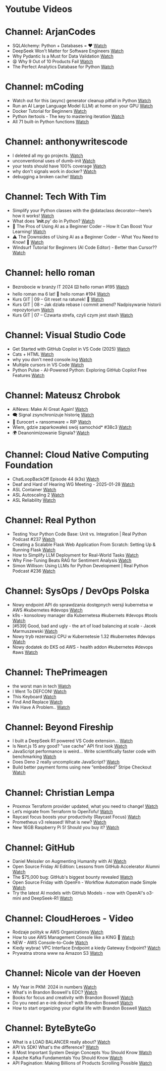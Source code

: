 
Youtube Videos
==============

# Channel: ArjanCodes
  
 - SQLAlchemy: Python + Databases = ❤️  [Watch](https://youtu.be/0xA7WoCzf3s)  
 - DeepSeek Won't Matter for Software Engineers  [Watch](https://youtu.be/G9iXHhXRIs8)  
 - Why Pydantic Is a Must for Data Validation  [Watch](https://youtu.be/H6SeIkCybts)  
 - 😩 Why 9 Out of 10 Products Fail  [Watch](https://youtu.be/myhpzmeuN9Q)  
 - The Perfect Analytics Database for Python  [Watch](https://youtu.be/2s85lLBmUfQ)
# Channel: mCoding
  
 - Watch out for this (async) generator cleanup pitfall in Python  [Watch](https://youtu.be/N56Jrqc7SBk)  
 - Run an AI Large Language Model (LLM) at home on your GPU  [Watch](https://youtu.be/RejIVgfER-4)  
 - Docker Tutorial for Beginners  [Watch](https://youtu.be/b0HMimUb4f0)  
 - Python itertools - The key to mastering iteration  [Watch](https://youtu.be/1p7xa_BHYDs)  
 - All 71 built-in Python functions  [Watch](https://youtu.be/7Qu_KXc7xSI)
# Channel: anthonywritescode
  
 - I deleted all my go projects.  [Watch](https://youtu.be/xuv9A7CJF54)  
 - unconventional uses of dumb-init  [Watch](https://youtu.be/thqnRzzXZvQ)  
 - your tests should have 100% coverage  [Watch](https://youtu.be/70T6OxKwxm0)  
 - why don't signals work in docker?  [Watch](https://youtu.be/0pQxONR73f8)  
 - debugging a broken cache!  [Watch](https://youtu.be/bhUk7Vog108)
# Channel: Tech With Tim
  
 - Simplify your Python classes with the @dataclass decorator—here’s how it works!  [Watch](https://youtu.be/a6Iy85v3PIk)  
 - What does '__init__.py' do in Python?  [Watch](https://youtu.be/VEbuZox5qC4)  
 - 🚀 The Pros of Using AI as a Beginner Coder – How It Can Boost Your Learning!  [Watch](https://youtu.be/3k1BD2lsdMA)  
 - ⚠️ The Downsides of Using AI as a Beginner Coder – What You Need to Know! 🤖  [Watch](https://youtu.be/5eZL5rgbjcQ)  
 - Windsurf Tutorial for Beginners (AI Code Editor) - Better than Cursor??  [Watch](https://youtu.be/8TcWGk1DJVs)
# Channel: hello roman
  
 - Bezrobocie w branży IT 2024 ⌨️ hello roman #195  [Watch](https://youtu.be/3A0h9uNj0Z4)  
 - hello roman ma 6 lat!  🎉  hello roman #194  [Watch](https://youtu.be/2VcweF4sVRE)  
 - Kurs GIT | 09 – Git reset na ratunek! 🛟  [Watch](https://youtu.be/vri36csppEY)  
 - Kurs GIT | 08 – Jak działa rebase i commit amend? Nadpisywanie historii repozytorium  [Watch](https://youtu.be/4GKI4Gz97TE)  
 - Kurs GIT | 07 – Czwarta strefa, czyli czym jest stash  [Watch](https://youtu.be/T9n2tF60cY0)
# Channel: Visual Studio Code
  
 - Get Started with GitHub Copilot in VS Code (2025)  [Watch](https://youtu.be/vdBxfFVXnc0)  
 - Cats + HTML  [Watch](https://youtu.be/Uy3buYwDIpY)  
 - why you don't need console.log  [Watch](https://youtu.be/eVs7Gz3q33Q)  
 - Multiple cursors in VS Code  [Watch](https://youtu.be/qT1QPWgkSFs)  
 - Python Pulse - AI-Powered Python: Exploring GitHub Copilot Free Features  [Watch](https://youtu.be/reJpOCniWs8)
# Channel: Mateusz Chrobok
  
 - AINews: Make AI Great Again!  [Watch](https://youtu.be/ypY4CbQR1cA)  
 - 🗨️ Signal zsynchronizuje historię  [Watch](https://youtu.be/YI0ztvQO6VA)  
 - 🔏 Eurocert + ransomware = RIP  [Watch](https://youtu.be/oWxih9KP3Pk)  
 - Wiem, gdzie zaparkowałeś swój samochód* #38c3  [Watch](https://youtu.be/8rYh-AJbZfA)  
 - 🌍 Deanonimizowanie Signala?  [Watch](https://youtu.be/bKDr04x8J1M)
# Channel: Cloud Native Computing Foundation
  
 - ChatLoopBackOff Episode 44 (k3s)  [Watch](https://youtu.be/6vYfJ6MM9_o)  
 - Deaf and Hard of Hearing WG Meeting - 2025-01-28  [Watch](https://youtu.be/Rndt_zS6v_w)  
 - ASL Container  [Watch](https://youtu.be/meUtsFU7ndo)  
 - ASL Autoscaling 2  [Watch](https://youtu.be/cGONmC1smaM)  
 - ASL Reliability  [Watch](https://youtu.be/pQluo2FG2eA)
# Channel: Real Python
  
 - Testing Your Python Code Base: Unit vs. Integration | Real Python Podcast #237  [Watch](https://youtu.be/RPhZPXHn4jA)  
 - Creating a Scalable Flask Web Application From Scratch: Setting Up & Running Flask  [Watch](https://youtu.be/yBxIpgDWw3M)  
 - How to Simplify LLM Deployment for Real-World Tasks  [Watch](https://youtu.be/5GJ8N7A2fRg)  
 - Why Fine-Tuning Beats RAG for Sentiment Analysis  [Watch](https://youtu.be/jOfFtL-aLt8)  
 - Simon Willison: Using LLMs for Python Development | Real Python Podcast #236  [Watch](https://youtu.be/CH_AQJ2--FI)
# Channel: SysOps / DevOps Polska
  
 - Nowy endpoint API do sprawdzania dostępnych wersji kubernetsa w AWS #kubernetes #devops  [Watch](https://youtu.be/maHmXDHImZ8)  
 - k9s - konsolowy manager dla Kubernetesa #kubernets #devops #tools  [Watch](https://youtu.be/R8HXX9LJDHA)  
 - [#539] Good, bad and ugly - the art of load balancing at scale - Jacek Marmuszewski  [Watch](https://youtu.be/WsDQdL4F_EI)  
 - Nowy tryb rezerwacji CPU w Kubernetesie 1.32 #kubernetes #devops  [Watch](https://youtu.be/sAHUHhWaAWk)  
 - Nowy dodatek do EKS od AWS - health addon #kubernetes #devops #aws  [Watch](https://youtu.be/srw11svq0gE)
# Channel: ThePrimeagen
  
 - the worst man in tech  [Watch](https://youtu.be/A_XGsAl-LqY)  
 - I Went To DEFCON!  [Watch](https://youtu.be/GwcFxTuMYmU)  
 - This Keyboard  [Watch](https://youtu.be/dhuX9t2j5Hc)  
 - Find And Replace  [Watch](https://youtu.be/v2a6Nv7RSd0)  
 - We Have A Problem..  [Watch](https://youtu.be/1-0r90bm6CE)
# Channel: Beyond Fireship
  
 - I built a DeepSeek R1 powered VS Code extension…  [Watch](https://youtu.be/clJCDHml2cA)  
 - Is Next.js 15 any good? "use cache" API first look  [Watch](https://youtu.be/xWkozeculPo)  
 - JavaScript performance is weird... Write scientifically faster code with benchmarking  [Watch](https://youtu.be/_pWA4rbzvIg)  
 - Does Deno 2 really uncomplicate JavaScript?  [Watch](https://youtu.be/8IHhvkaVqVE)  
 - Build better payment forms using new “embedded” Stripe Checkout  [Watch](https://youtu.be/7WFXl4-aCxs)
# Channel: Christian Lempa
  
 - Proxmox Terraform provider updated, what you need to change!  [Watch](https://youtu.be/oZRkQol8fts)  
 - Let’s migrate from Terraform to OpenTofu!  [Watch](https://youtu.be/xstFUuFt5Q0)  
 - Raycast focus boosts your productivity (Raycast Focus)  [Watch](https://youtu.be/MANsazTgWTU)  
 - Prometheus v3 released! What is new?  [Watch](https://youtu.be/c4TN3Jt7qwo)  
 - New 16GB Raspberry Pi 5! Should you buy it?  [Watch](https://youtu.be/7cwDwBXZpmg)
# Channel: GitHub
  
 - Daniel Meissler on Augmenting Humanity with AI  [Watch](https://youtu.be/uy1puvUVLZg)  
 - Open Source Friday AI Edition: Lessons from GitHub Accelerator Alumni  [Watch](https://youtu.be/9GUsEdOg3IQ)  
 - The $75,000 bug: GitHub's biggest bounty revealed  [Watch](https://youtu.be/ZmtMOzxnHAo)  
 - Open Source Friday with OpenFn - Workflow Automation made Simple  [Watch](https://youtu.be/yO27a9evirE)  
 - Try the latest AI models with GitHub Models - now with OpenAI's o3-mini and DeepSeek-R1  [Watch](https://youtu.be/ovwhrAQj5x8)
# Channel: CloudHeroes - Video
  
 - Rodzaje polityk w AWS Organizations  [Watch](https://youtu.be/IuSgrk7LA_4)  
 - How to use AWS Management Console like a KING 👑  [Watch](https://youtu.be/Ki3U10-tC7U)  
 - NEW - AWS Console-to-Code  [Watch](https://youtu.be/_usWUKodGy8)  
 - Kiedy wybrać VPC Interface Endpoint a kiedy Gateway Endpoint?  [Watch](https://youtu.be/viF5pT-HReI)  
 - Prywatna strona www na Amazon S3  [Watch](https://youtu.be/483QNc4XXBc)
# Channel: Nicole van der Hoeven
  
 - My Year in PKM: 2024 in numbers  [Watch](https://youtu.be/NxCZ8GaM-Vw)  
 - What's in Brandon Boswell's EDC?  [Watch](https://youtu.be/Noswl0jCA4k)  
 - Books for focus and creativity with Brandon Boswell  [Watch](https://youtu.be/Ugc4U8Rx7RM)  
 - Do you need an e-ink device? with Brandon Boswell  [Watch](https://youtu.be/uUKPV6mWMFM)  
 - How to start organizing your digital life with Brandon Boswell  [Watch](https://youtu.be/Ykhyw3T3ICU)
# Channel: ByteByteGo
  
 - What is a LOAD BALANCER really about?  [Watch](https://youtu.be/LQuuoHTyYz8)  
 - API Vs SDK! What's the difference?  [Watch](https://youtu.be/GhX8sNyFo5w)  
 - 8 Most Important System Design Concepts You Should Know  [Watch](https://youtu.be/BTjxUS_PylA)  
 - Apache Kafka Fundamentals You Should Know  [Watch](https://youtu.be/-RDyEFvnTXI)  
 - API Pagination: Making Billions of Products Scrolling Possible  [Watch](https://youtu.be/14K_a2kKTxU)